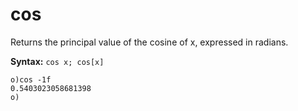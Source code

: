 # cos

Returns the principal value of the cosine of x, expressed in radians.

**Syntax:** ```cos x; cos[x]```

```o
o)cos -1f
0.5403023058681398
o)
```
